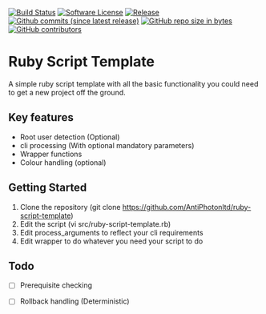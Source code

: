 [![Build Status](https://img.shields.io/travis/AntiPhotonltd/ruby-script-template/master.svg)](https://travis-ci.org/AntiPhotonltd/ruby-script-template)
[![Software License](https://img.shields.io/badge/license-MIT-blue.svg)](LICENSE.md)
[![Release](https://img.shields.io/github/release/AntiPhotonltd/ruby-script-template.svg)](https://github.com/AntiPhotonltd/ruby-script-template/releases/latest)
[![Github commits (since latest release)](https://img.shields.io/github/commits-since/AntiPhotonltd/ruby-script-template/latest.svg)](https://github.com/AntiPhotonltd/ruby-script-template/commits)
[![GitHub repo size in bytes](https://img.shields.io/github/repo-size/AntiPhotonltd/ruby-script-template.svg)](https://github.com/AntiPhotonltd/ruby-script-template)
[![GitHub contributors](https://img.shields.io/github/contributors/AntiPhotonltd/ruby-script-template.svg)](https://github.com/AntiPhotonltd/ruby-script-template)

# Ruby Script Template

A simple ruby script template with all the basic functionality you could need to get a new project off the ground.

## Key features

* Root user detection (Optional)
* cli processing (With optional mandatory parameters)
* Wrapper functions
* Colour handling (optional)

## Getting Started

1. Clone the repository (git clone https://github.com/AntiPhotonltd/ruby-script-template)
2. Edit the script (vi src/ruby-script-template.rb)
3. Edit process_arguments to reflect your cli requirements
4. Edit wrapper to do whatever you need your script to do


## Todo 
- [ ] Prerequisite checking 
- [ ] Rollback handling (Deterministic)

